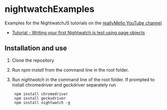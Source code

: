 # nightwatchExamples
Examples for the NightwatchJS tutorials on the [reallyMello YouTube channel](https://www.youtube.com/c/reallyMello)

* [Tutorial - Writing your first Nightwatch.js test using page objects](https://youtu.be/6Ufg6pPNVTs)

## Installation and use
1) Clone the repository
2) Run *npm install* from the command line in the root folder.
3) Run *nightwatch* in the command line of the root folder.
    If prompted to install chromedriver and geckdriver separately run
    
        npm install chromedriver
        npm install geckodriver
        npm install nightwatch -g
